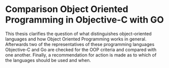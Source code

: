 # Comparison Object Oriented Programming in Objective-C with GO
This thesis clarifies the question of what distinguishes object-oriented languages ​​and how Object Oriented Programming works in general. Afterwards two of the representatives of these programming languages ​​Objective-C and Go are checked for the OOP criteria and compared with one another. Finally, a recommendation for action is made as to which of the languages ​​should be used and when.
